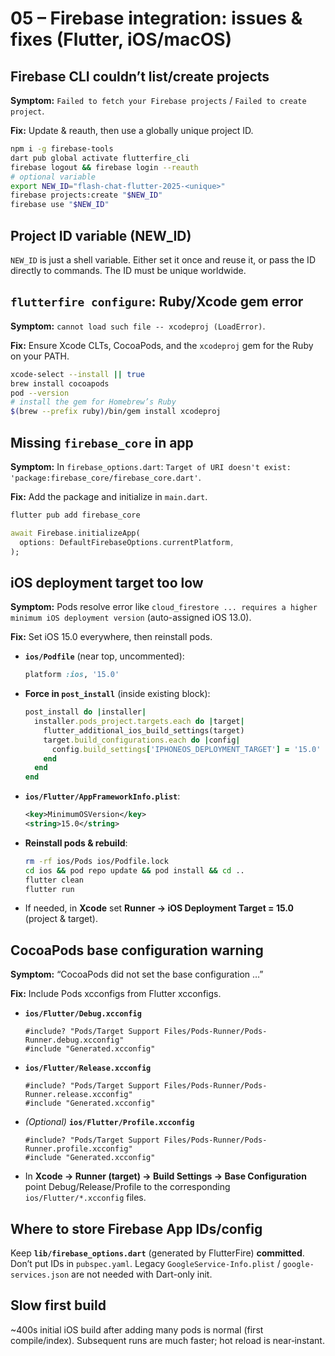 # 05 – Firebase integration: issues & fixes (Flutter, iOS/macOS)

## Firebase CLI couldn’t list/create projects

**Symptom:** `Failed to fetch your Firebase projects` / `Failed to create project`.

**Fix:** Update & reauth, then use a globally unique project ID.

```bash
npm i -g firebase-tools
dart pub global activate flutterfire_cli
firebase logout && firebase login --reauth
# optional variable
export NEW_ID="flash-chat-flutter-2025-<unique>"
firebase projects:create "$NEW_ID"
firebase use "$NEW_ID"
```

## Project ID variable (NEW\_ID)

`NEW_ID` is just a shell variable. Either set it once and reuse it, or pass the ID directly to commands. The ID must be unique worldwide.

## `flutterfire configure`: Ruby/Xcode gem error

**Symptom:** `cannot load such file -- xcodeproj (LoadError)`.

**Fix:** Ensure Xcode CLTs, CocoaPods, and the `xcodeproj` gem for the Ruby on your PATH.

```bash
xcode-select --install || true
brew install cocoapods
pod --version
# install the gem for Homebrew’s Ruby
$(brew --prefix ruby)/bin/gem install xcodeproj
```

## Missing `firebase_core` in app

**Symptom:** In `firebase_options.dart`: `Target of URI doesn't exist: 'package:firebase_core/firebase_core.dart'`.

**Fix:** Add the package and initialize in `main.dart`.

```bash
flutter pub add firebase_core
```

```dart
await Firebase.initializeApp(
  options: DefaultFirebaseOptions.currentPlatform,
);
```

## iOS deployment target too low

**Symptom:** Pods resolve error like `cloud_firestore ... requires a higher minimum iOS deployment version` (auto-assigned iOS 13.0).

**Fix:** Set iOS 15.0 everywhere, then reinstall pods.

* **`ios/Podfile`** (near top, uncommented):

  ```ruby
  platform :ios, '15.0'
  ```
* **Force in `post_install`** (inside existing block):

  ```ruby
  post_install do |installer|
    installer.pods_project.targets.each do |target|
      flutter_additional_ios_build_settings(target)
      target.build_configurations.each do |config|
        config.build_settings['IPHONEOS_DEPLOYMENT_TARGET'] = '15.0'
      end
    end
  end
  ```
* **`ios/Flutter/AppFrameworkInfo.plist`**:

  ```xml
  <key>MinimumOSVersion</key>
  <string>15.0</string>
  ```
* **Reinstall pods & rebuild**:

  ```bash
  rm -rf ios/Pods ios/Podfile.lock
  cd ios && pod repo update && pod install && cd ..
  flutter clean
  flutter run
  ```
* If needed, in **Xcode** set **Runner → iOS Deployment Target = 15.0** (project & target).

## CocoaPods base configuration warning

**Symptom:** “CocoaPods did not set the base configuration …”

**Fix:** Include Pods xcconfigs from Flutter xcconfigs.

* **`ios/Flutter/Debug.xcconfig`**

  ```xcconfig
  #include? "Pods/Target Support Files/Pods-Runner/Pods-Runner.debug.xcconfig"
  #include "Generated.xcconfig"
  ```
* **`ios/Flutter/Release.xcconfig`**

  ```xcconfig
  #include? "Pods/Target Support Files/Pods-Runner/Pods-Runner.release.xcconfig"
  #include "Generated.xcconfig"
  ```
* *(Optional)* **`ios/Flutter/Profile.xcconfig`**

  ```xcconfig
  #include? "Pods/Target Support Files/Pods-Runner/Pods-Runner.profile.xcconfig"
  #include "Generated.xcconfig"
  ```
* In **Xcode → Runner (target) → Build Settings → Base Configuration** point Debug/Release/Profile to the corresponding `ios/Flutter/*.xcconfig` files.

## Where to store Firebase App IDs/config

Keep **`lib/firebase_options.dart`** (generated by FlutterFire) **committed**. Don’t put IDs in `pubspec.yaml`. Legacy `GoogleService-Info.plist` / `google-services.json` are not needed with Dart-only init.

## Slow first build

\~400s initial iOS build after adding many pods is normal (first compile/index). Subsequent runs are much faster; hot reload is near‑instant.
